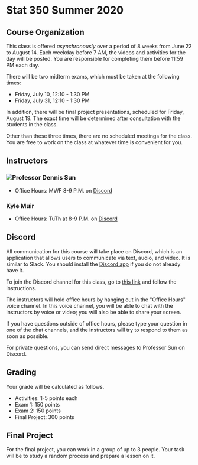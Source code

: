 # Stat 350 Summer 2020

## Course Organization

This class is offered _asynchronously_ over a period of 8 weeks from June 22 to August 14. 
Each weekday before 7 AM, the videos and activities for the day will be posted. You are 
responsible for completing them before 11:59 PM each day.

There will be two midterm exams, which must be taken at the following times:

- Friday, July 10, 12:10 - 1:30 PM
- Friday, July 31, 12:10 - 1:30 PM

In addition, there will be final project presentations, scheduled for
Friday, August 19. The exact time will be determined after consultation with the 
students in the class.

Other than these three times, there are no scheduled meetings for the class. You are
free to work on the class at whatever time is convenient for you.

## Instructors

### ![Professor Dennis Sun](http://calpoly.edu/~dsun09)

- Office Hours: MWF 8-9 P.M. on [Discord](https://discord.gg/nprBapB)

### Kyle Muir

- Office Hours: TuTh at 8-9 P.M. on [Discord](https://discord.gg/nprBapB)


## Discord

All communication for this course will take place on Discord, which 
is an application that allows users to communicate via text, audio, and video. It is 
similar to Slack. You should install the [Discord app](https://discord.com/) if
you do not already have it.

To join the Discord channel for this class, go to [this link](https://discord.gg/nprBapB) 
and follow the instructions.

The instructors will hold office hours by hanging out in the "Office Hours" voice channel. 
In this voice channel, you will be able to chat with the instructors by voice or video; you 
will also be able to share your screen.

If you have questions outside of office hours, please type your question in one 
of the chat channels, and the instructors will try to respond to them as soon as possible.

For private questions, you can send direct messages to Professor Sun on Discord.


## Grading

Your grade will be calculated as follows.

- Activities: 1-5 points each
- Exam 1: 150 points
- Exam 2: 150 points
- Final Project: 300 points


## Final Project

For the final project, you can work in a group of up to 3 people. Your task will be to 
study a random process and prepare a lesson on it.

